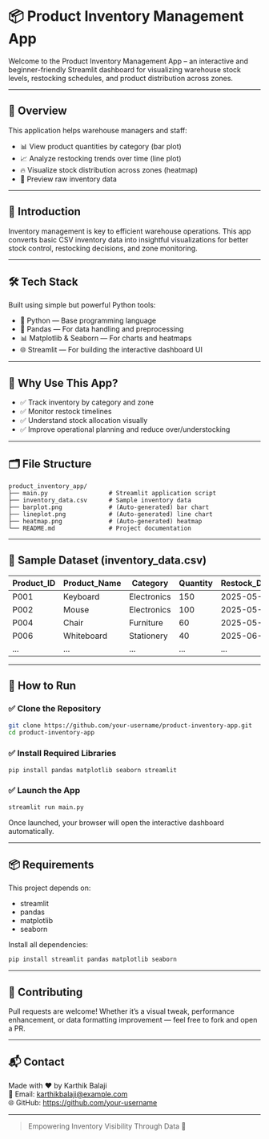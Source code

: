 # 📦 Product Inventory Management App

Welcome to the Product Inventory Management App – an interactive and beginner-friendly Streamlit dashboard for visualizing warehouse stock levels, restocking schedules, and product distribution across zones.

---

## 📌 Overview

This application helps warehouse managers and staff:

- 📊 View product quantities by category (bar plot)  
- 📈 Analyze restocking trends over time (line plot)  
- 🔥 Visualize stock distribution across zones (heatmap)  
- 📄 Preview raw inventory data  

---

## 🎯 Introduction

Inventory management is key to efficient warehouse operations. This app converts basic CSV inventory data into insightful visualizations for better stock control, restocking decisions, and zone monitoring.

---

## 🛠️ Tech Stack

Built using simple but powerful Python tools:

- 🐍 Python — Base programming language  
- 🧪 Pandas — For data handling and preprocessing  
- 📊 Matplotlib & Seaborn — For charts and heatmaps  
- 🌐 Streamlit — For building the interactive dashboard UI  

---

## 🧠 Why Use This App?

- ✅ Track inventory by category and zone  
- ✅ Monitor restock timelines  
- ✅ Understand stock allocation visually  
- ✅ Improve operational planning and reduce over/understocking  

---

## 🗂️ File Structure

```
product_inventory_app/
├── main.py                 # Streamlit application script
├── inventory_data.csv      # Sample inventory data
├── barplot.png             # (Auto-generated) bar chart
├── lineplot.png            # (Auto-generated) line chart
├── heatmap.png             # (Auto-generated) heatmap
└── README.md               # Project documentation
```

---

## 📄 Sample Dataset (inventory_data.csv)

| Product_ID | Product_Name   | Category    | Quantity | Restock_Date | Zone |
|------------|----------------|-------------|----------|--------------|------|
| P001       | Keyboard        | Electronics | 150      | 2025-05-25   | A1   |
| P002       | Mouse           | Electronics | 100      | 2025-05-30   | A2   |
| P004       | Chair           | Furniture   | 60       | 2025-05-27   | B1   |
| P006       | Whiteboard      | Stationery  | 40       | 2025-06-03   | C1   |
| ...        | ...             | ...         | ...      | ...          | ...  |

---

## 🚀 How to Run

### ✅ Clone the Repository

```bash
git clone https://github.com/your-username/product-inventory-app.git
cd product-inventory-app
```

### ✅ Install Required Libraries

```bash
pip install pandas matplotlib seaborn streamlit
```

### ✅ Launch the App

```bash
streamlit run main.py
```

Once launched, your browser will open the interactive dashboard automatically.

---

## 📦 Requirements

This project depends on:

- streamlit  
- pandas  
- matplotlib  
- seaborn  

Install all dependencies:

```bash
pip install streamlit pandas matplotlib seaborn
```

---

## 🤝 Contributing

Pull requests are welcome! Whether it’s a visual tweak, performance enhancement, or data formatting improvement — feel free to fork and open a PR.

---

## 📬 Contact

Made with ❤️ by Karthik Balaji  
📧 Email: karthikbalaji@example.com  
🌐 GitHub: https://github.com/your-username

---

> Empowering Inventory Visibility Through Data 🚀
